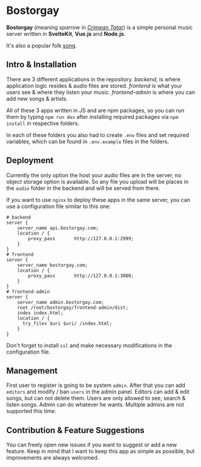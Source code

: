 # Bostorgay

**Bostorgay** (meaning _sparrow_ in _[Crimean Tatar](https://en.wikipedia.org/wiki/Crimean_Tatar_language)_) is a simple personal music server written in **SvelteKit**, **Vue.js** and **Node.js**.

It's also a popular folk [song](https://www.youtube.com/watch?v=lje35XCtEA4).

## Intro & Installation

There are 3 different applications in the repository. _backend_, is where application logic resides & audio files are stored. _frontend_ is what your users see & where they listen your music. _frontend-admin_ is where you can add new songs & artists.

All of these 3 apps written in JS and are npm packages, so you can run them by typing `npm run dev` after installing required packages via `npm install` in respective folders.

In each of these folders you also had to create `.env` files and set required variables, which can be found in `.env.example` files in the folders.

## Deployment

Currently the only option the host your audio files are in the server, no object storage option is available. So any file you upload will be places in the `audio` folder in the backend and will be served from there.

If you want to use `nginx` to deploy these apps in the same server, you can use a configuration file similar to this one:

```
# backend
server {
    server_name api.bostorgay.com;
    location / {
        proxy_pass       http://127.0.0.1:2999;
    }
}
# frontend
server {
    server_name bostorgay.com;
    location / {
        proxy_pass       http://127.0.0.1:3000;
    }
}
# frontend-admin
server {
    server_name admin.bostorgay.com;
    root /root/bostorgay/frontend-admin/dist;
    index index.html;
    location / {
      try_files $uri $uri/ /index.html;
    }
}
```

Don't forget to install `ssl` and make necessary modifications in the configuration file.

## Management

First user to register is going to be system `admin`. After that you can add `editors` and modify / ban `users` in the admin panel. Editors can add & edit songs, but can not delete them. Users are only allowed to see, search & listen songs. Admin can do whatever he wants. Multiple admins are not supported this time.

## Contribution & Feature Suggestions

You can freely open new issues if you want to suggest or add a new feature. Keep in mind that I want to keep this app as simple as possible, but improvements are always welcomed.
